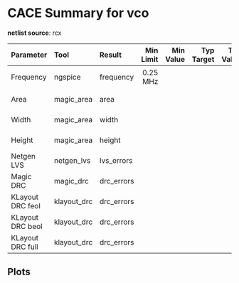 
# CACE Summary for vco

**netlist source**: rcx

|      Parameter       |         Tool         |     Result      | Min Limit  |  Min Value   | Typ Target |  Typ Value   | Max Limit  |  Max Value   |  Status  |
| :------------------- | :------------------- | :-------------- | ---------: | -----------: | ---------: | -----------: | ---------: | -----------: | :------: |
| Frequency            | ngspice              | frequency            |        0.25 MHz |          ​ |            ​ |          ​ |      5.0 MHz |          ​ |   Skip 🟧    |
| Area                 | magic_area           | area                 |               ​ |          ​ |            ​ |          ​ |    20000 µm² | 8800.220 µm² |   Pass ✅    |
| Width                | magic_area           | width                |               ​ |          ​ |            ​ |          ​ |       110 µm |  88.400 µm |   Pass ✅    |
| Height               | magic_area           | height               |               ​ |          ​ |            ​ |          ​ |       175 µm |  99.550 µm |   Pass ✅    |
| Netgen LVS           | netgen_lvs           | lvs_errors           |               ​ |          ​ |            ​ |          ​ |            0 |          0 |   Pass ✅    |
| Magic DRC            | magic_drc            | drc_errors           |               ​ |          ​ |            ​ |          ​ |            0 |          0 |   Pass ✅    |
| KLayout DRC feol     | klayout_drc          | drc_errors           |               ​ |          ​ |            ​ |          ​ |            0 |          0 |   Pass ✅    |
| KLayout DRC beol     | klayout_drc          | drc_errors           |               ​ |          ​ |            ​ |          ​ |            0 |          0 |   Pass ✅    |
| KLayout DRC full     | klayout_drc          | drc_errors           |               ​ |          ​ |            ​ |          ​ |            0 |          0 |   Pass ✅    |


## Plots
